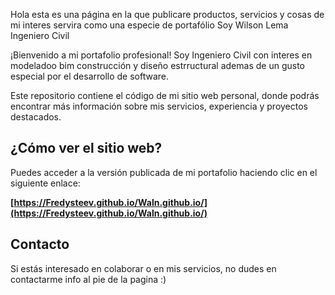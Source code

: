 Hola esta es una página en la que publicare productos, servicios y cosas de mi interes
servira como una especie de portafólio 
Soy Wilson Lema Ingeniero Civil

¡Bienvenido a mi portafolio profesional! 
Soy Ingeniero Civil con interes en modeladoo bim construcción y diseño estrructural ademas de un gusto especial por el desarrollo de software.

Este repositorio contiene el código de mi sitio web personal, donde podrás encontrar más información sobre mis servicios, experiencia y proyectos destacados.


## ¿Cómo ver el sitio web?

Puedes acceder a la versión publicada de mi portafolio haciendo clic en el siguiente enlace:

**[https://Fredysteev.github.io/Waln.github.io/](https://Fredysteev.github.io/Waln.github.io/)**

## Contacto
Si estás interesado en colaborar o en mis servicios, no dudes en contactarme info al pie de la pagina :)

